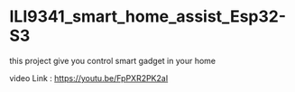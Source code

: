 # ILI9341_smart_home_assist_Esp32-S3
this project give you control smart gadget in your home

video Link : https://youtu.be/FpPXR2PK2aI
